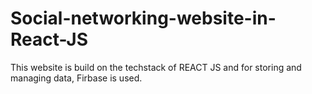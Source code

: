 # Social-networking-website-in-React-JS

This website is build on the techstack of REACT JS and for storing and managing data, Firbase is used.
